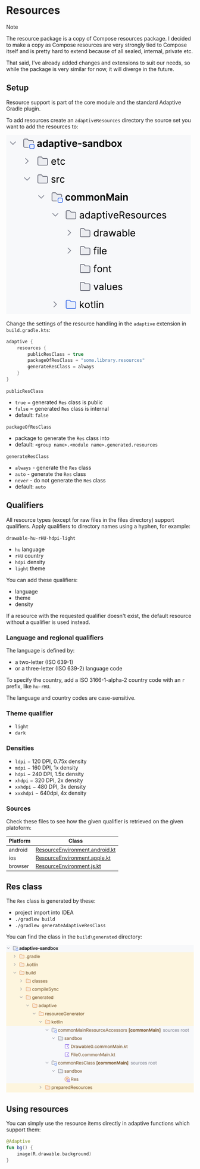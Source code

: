 # Resources

> [!NOTE] 
> 
> The resource package is a copy of Compose resources package. I decided to make a copy
> as Compose resources are very strongly tied to Compose itself and is pretty hard
> to extend because of all sealed, internal, private etc.
>
> That said, I've already added changes and extensions to suit our needs, so while
> the package is very similar for now, it will diverge in the future.
> 

## Setup

Resource support is part of the core module and the standard Adaptive Gradle plugin.

To add resources create an `adaptiveResources` directory the source set you want 
to add the resources to:

![Directories](directories.png)

Change the settings of the resource handling in the `adaptive` extension in `build.gradle.kts`:

```kotlin
adaptive {
    resources {
        publicResClass = true
        packageOfResClass = "some.library.resources"
        generateResClass = always
    }
}
```

`publicResClass`
  - `true` = generated `Res` class is public
  - `false` = generated `Res` class is internal
  - default: `false`

`packageOfResClass`
  - package to generate the `Res` class into
  - default: `<group name>.<module name>.generated.resources`

`generateResClass`
   - `always` - generate the `Res` class
   - `auto` - generate the `Res` class
   - `never` - do not generate the `Res` class
   - default: `auto`

## Qualifiers

All resource types (except for raw files in the files directory) support qualifiers.
Apply qualifiers to directory names using a hyphen, for example:

`drawable-hu-rHU-hdpi-light`
- `hu` language
- `rHU` country
- `hdpi` density
- `light` theme

You can add these qualifiers:

- language
- theme
- density

If a resource with the requested qualifier doesn't exist, the default resource without a qualifier is used instead.

### Language and regional qualifiers

The language is defined by:

- a two-letter (ISO 639-1) 
- or a three-letter (ISO 639-2) language code

To specify the country, add a ISO 3166-1-alpha-2 country code with an `r` prefix, like `hu-rHU`.

The language and country codes are case-sensitive.

### Theme qualifier

- `light`
- `dark`

### Densities

- `ldpi` − 120 DPI, 0.75x density
- `mdpi` − 160 DPI, 1x density
- `hdpi` − 240 DPI, 1.5x density
- `xhdpi` − 320 DPI, 2x density
- `xxhdpi` − 480 DPI, 3x density
- `xxxhdpi` − 640dpi, 4x density

### Sources

Check these files to see how the given qualifier is retrieved on the given platoform:

| Platform | Class                                                                                                                                  |
|----------|----------------------------------------------------------------------------------------------------------------------------------------|
| android  | [ResourceEnvironment.android.kt](/adaptive-core/src/androidMain/kotlin/hu/simplexion/adaptive/resource/ResourceEnvironment.android.kt) |
| ios      | [ResourceEnvironment.apple.kt](/adaptive-core/src/appleMain/kotlin/hu/simplexion/adaptive/resource/ResourceEnvironment.apple.kt)       |
| browser  | [ResourceEnvironment.js.kt](/adaptive-core/src/jsMain/kotlin/hu/simplexion/adaptive/resource/ResourceEnvironment.js.kt)                |

## Res class

The `Res` class is generated by these:

- project import into IDEA
- `./gradlew build`
- `./gradlew generateAdaptiveResClass`

You can find the class in the `build\generated` directory:

![Res class](res-class.png)

## Using resources

You can simply use the resource items directly in adaptive functions which support them:

```kotlin
@Adaptive 
fun bg() {
    image(R.drawable.background)
}
```